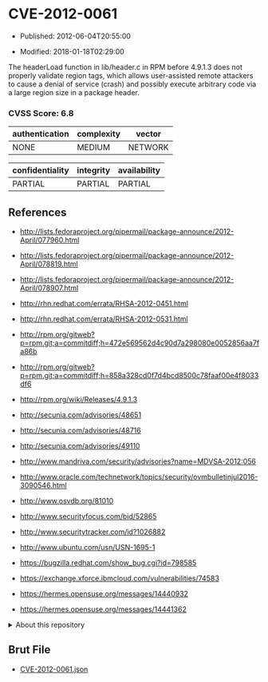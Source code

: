 # CVE-2012-0061

- Published: 2012-06-04T20:55:00

- Modified: 2018-01-18T02:29:00

The headerLoad function in lib/header.c in RPM before 4.9.1.3 does not properly validate region tags, which allows user-assisted remote attackers to cause a denial of service (crash) and possibly execute arbitrary code via a large region size in a package header.

### CVSS Score: **6.8**

| authentication | complexity | vector |
| --- | --- | --- |
| NONE | MEDIUM | NETWORK |

| confidentiality | integrity | availability |
| --- | --- | --- |
| PARTIAL | PARTIAL | PARTIAL |

## References

* http://lists.fedoraproject.org/pipermail/package-announce/2012-April/077960.html

* http://lists.fedoraproject.org/pipermail/package-announce/2012-April/078819.html

* http://lists.fedoraproject.org/pipermail/package-announce/2012-April/078907.html

* http://rhn.redhat.com/errata/RHSA-2012-0451.html

* http://rhn.redhat.com/errata/RHSA-2012-0531.html

* http://rpm.org/gitweb?p=rpm.git;a=commitdiff;h=472e569562d4c90d7a298080e0052856aa7fa86b

* http://rpm.org/gitweb?p=rpm.git;a=commitdiff;h=858a328cd0f7d4bcd8500c78faaf00e4f8033df6

* http://rpm.org/wiki/Releases/4.9.1.3

* http://secunia.com/advisories/48651

* http://secunia.com/advisories/48716

* http://secunia.com/advisories/49110

* http://www.mandriva.com/security/advisories?name=MDVSA-2012:056

* http://www.oracle.com/technetwork/topics/security/ovmbulletinjul2016-3090546.html

* http://www.osvdb.org/81010

* http://www.securityfocus.com/bid/52865

* http://www.securitytracker.com/id?1026882

* http://www.ubuntu.com/usn/USN-1695-1

* https://bugzilla.redhat.com/show_bug.cgi?id=798585

* https://exchange.xforce.ibmcloud.com/vulnerabilities/74583

* https://hermes.opensuse.org/messages/14440932

* https://hermes.opensuse.org/messages/14441362

<details>
<summary>About this repository</summary> 

  This repository is part of the project [Live Hack CVE](https://github.com/Live-Hack-CVE). Main website can be found [www.live-hack.org](https://www.live-hack.org) 
  
  Made by [Sn0wAlice](https://github.com/Sn0wAlice) for the people that care about security and need to have a feed of the latest CVEs. Hope you enjoy it, don't forget to star the repo and follow me on [Twitter](https://twitter.com/Sn0wAlice) and [Github](https://github.com/Sn0wAlice). And that is my [personnal website](https://www.alice-snow.me/)

  - [Home Page](https://github.com/Live-Hack-CVE)
  - [Framework](https://github.com/Live-Hack-CVE/cve-framework)
  - [CVE database](https://github.com/Live-Hack-CVE/full_database)
  - [Changelog](https://github.com/Live-Hack-CVE/Changelog)
</details>

## Brut File

* [CVE-2012-0061.json](https://raw.githubusercontent.com/Live-Hack-CVE/full_database/main/cves/2012/CVE-2012-0061.json)

